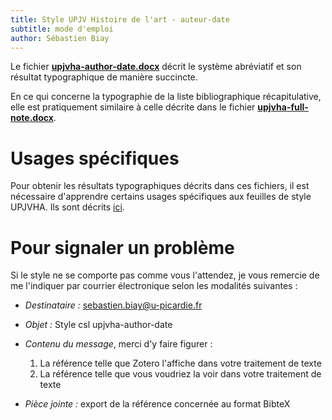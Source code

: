 ```yaml
---
title: Style UPJV Histoire de l'art - auteur-date
subtitle: mode d'emploi
author: Sébastien Biay
---
```


[comment]: <> (FINET)



Le fichier [**upjvha-author-date.docx**](https://github.com/sbiay/zotero/raw/main/upjvha-author-date/upjvha-author-date.docx) décrit le système abréviatif et son résultat typographique de manière succincte.

En ce qui concerne la typographie de la liste bibliographique récapitulative, elle est pratiquement similaire à celle décrite dans le fichier [**upjvha-full-note.docx**](https://github.com/sbiay/zotero/raw/main/upjvha-full-note/upjvha-full-note.docx).


<a id='t1'/>

# Usages spécifiques

Pour obtenir les résultats typographiques décrits dans ces fichiers, il est nécessaire d'apprendre certains usages spécifiques aux feuilles de style UPJVHA.
Ils sont décrits [ici](../upjvha-full-note/readme.md).


<a id='t2'/>

# Pour signaler un problème

Si le style ne se comporte pas comme vous l'attendez, je vous remercie de me l'indiquer par courrier électronique selon les modalités suivantes :

- *Destinataire :* sebastien.biay@u-picardie.fr
- *Objet :* Style csl upjvha-author-date
- *Contenu du message*, merci d'y faire figurer : 

	1. La référence telle que Zotero l'affiche dans votre traitement de texte
	2. La référence telle que vous voudriez la voir dans votre traitement de texte

- *Pièce jointe :* export de la référence concernée au format BibteX
